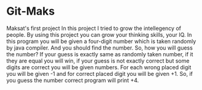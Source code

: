 # Git-Maks
Maksat's first project
In this project I tried to grow the intellegency of people.
By using this project you can grow your thinking skills, your IQ.
In this program you will be given a four-digit number which is taken randomly by java compiler.
And you should find the number. So, how you will guess the number?
If your guess is exactly same as randomly taken number, if it they are equal you will win, if your guess is not exactly correct 
but some digits are correct you will be given numbers. For each wrong placed digit you will be given -1 and for correct placed 
digit you will be given +1. So, if you guess the number correct program will print +4.
